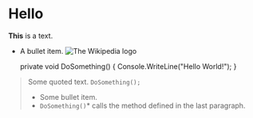 # Hello
**This** is a text.
*  A bullet item.
![The Wikipedia logo](https://upload.wikimedia.org/wikipedia/commons/8/80/Wikipedia-logo-v2.svg "Wikipedia logo")

    private void DoSomething()
    {
        Console.WriteLine("Hello World!");
    }
> Some quoted text. ``DoSomething();``
> 
> *  Some bullet item.
> *  ``DoSomething()``*   calls the method defined in the last paragraph.
